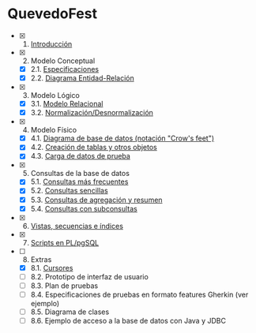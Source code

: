 # QuevedoFest

- [X] 1. [Introducción](https://github.com/mariaalamocedillo/Quevedofest/blob/main/Introducci%C3%B3n/Introducci%C3%B3n.md)
- [X] 2. Modelo Conceptual
   - [X] 2.1. [Especificaciones](https://github.com/mariaalamocedillo/Quevedofest/blob/main/Modelo%20conceptual/Especificaciones.md)
   - [X] 2.2. [Diagrama Entidad-Relación](https://github.com/mariaalamocedillo/Quevedofest/blob/main/Modelo%20conceptual/Modelo%20E-R.png)
- [X] 3. Modelo Lógico 
   - [X] 3.1. [Modelo Relacional](https://github.com/mariaalamocedillo/Quevedofest/blob/main/Modelo%20l%C3%B3gico/Modelo%20relacional.PNG)
   - [X] 3.2. [Normalización/Desnormalización](https://github.com/mariaalamocedillo/Quevedofest/blob/main/Modelo%20l%C3%B3gico/Modelo%20normalizado.png)
- [X] 4. Modelo Físico
   - [X] 4.1. [Diagrama de base de datos (notación "Crow's feet")](https://github.com/mariaalamocedillo/Quevedofest/blob/main/Modelo%20f%C3%ADsico/Crows_feet.png)
   - [X] 4.2. [Creación de tablas y otros objetos](https://github.com/mariaalamocedillo/Quevedofest/blob/main/Modelo%20f%C3%ADsico/Tablas.sql)
   - [X] 4.3. [Carga de datos de prueba](https://github.com/mariaalamocedillo/Quevedofest/blob/main/Modelo%20f%C3%ADsico/Datos%20de%20prueba.sql)
- [X] 5. Consultas de la base de datos
   - [X] 5.1. [Consultas más frecuentes](https://github.com/mariaalamocedillo/Quevedofest/blob/main/Consultas/Consultas%20frecuentes.md)
   - [X] 5.2. [Consultas sencillas](https://github.com/mariaalamocedillo/Quevedofest/blob/main/Consultas/Consultas%20sencillas.md)
   - [X] 5.3. [Consultas de agregación y resumen](https://github.com/mariaalamocedillo/Quevedofest/blob/main/Consultas/Consultas%20de%20agregaci%C3%B3n%20y%20resumen.md)
   - [X] 5.4. [Consultas con subconsultas](https://github.com/mariaalamocedillo/Quevedofest/blob/main/Consultas/Consultas%20con%20subconsultas.md)
- [X] 6. [Vistas, secuencias e índices](https://github.com/mariaalamocedillo/Quevedofest/blob/main/Vistas%2C%20secuencias%20e%20%C3%ADndices/Vistas.md)
- [X] 7. [Scripts en PL/pgSQL](https://github.com/mariaalamocedillo/Quevedofest/blob/main/Procedimientos%20y%20funciones/Procedimientos_funciones.md)
- [ ] 8. Extras
   - [X] 8.1. [Cursores](https://github.com/mariaalamocedillo/Quevedofest/blob/main/Extras/Cursores.md)
   - [ ] 8.2. Prototipo de interfaz de usuario
   - [ ] 8.3. Plan de pruebas
   - [ ] 8.4. Especificaciones de pruebas en formato features Gherkin (ver ejemplo)
   - [ ] 8.5. Diagrama de clases
   - [ ] 8.6. Ejemplo de acceso a la base de datos con Java y JDBC

